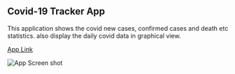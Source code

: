 
## Covid-19 Tracker App

This application shows the covid new cases, confirmed cases and death etc statistics.
also display the daily covid data in graphical view.

[App Link](http://covid-19-msusman.surge.sh/)

![App Screen shot](https://octodex.github.com/images/yaktocat.png)